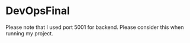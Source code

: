 # DevOpsFinal

Please note that I used port 5001 for backend. Please consider this when running my project.
